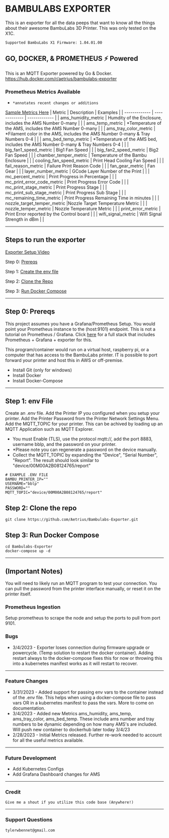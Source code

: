 
# BAMBULABS EXPORTER
This is an exporter for all the data peeps that want to know all the things about their awesome BambuLabs 3D Printer. This was only tested on the X1C.

`Supported BambuLabs X1 Firmware:
1.04.01.00`


## GO, DOCKER, & PROMETHEUS ⚡ Powered
This is an MQTT Exporter powered by Go & Docker. 
https://hub.docker.com/r/aetrius/bambulabs-exporter


### Prometheus Metrics Available
- `*annotates recent changes or additions`

[Sample Metrics Here](sample.md)
| Metric   | Description | Examples |
| ------------- | ------------- |  ------------- |
| ams_humidity_metric  | Humdity of the Enclosure, includes the AMS Number 0-many  | |
| ams_temp_metric  | *Temperature of the AMS, includes the AMS Number 0-many | |
| ams_tray_color_metric | *Filament color in the AMS, includes the AMS Number 0-many & Tray Numbers 0-4 | |
| ams_bed_temp_metric | *Temperature of the AMS bed, includes the AMS Number 0-many & Tray Numbers 0-4 | |
| big_fan1_speed_metric | Big1 Fan Speed  | |
| big_fan2_speed_metric | Big2 Fan Speed  | |
| chamber_temper_metric | Temperature of the Bambu Enclosure  | |
| cooling_fan_speed_metric | Print Head Cooling Fan Speed  | |
| fail_reason_metric | Failure Print Reason Code  | |
| fan_gear_metric | Fan Gear   | |
| layer_number_metric | GCode Layer Number of the Print  | |
| mc_percent_metric | Print Progress in Percentage  | |
| mc_print_error_code_metric | Print Progress Error Code | |
| mc_print_stage_metric | Print Progress Stage | |
| mc_print_sub_stage_metric | Print Progress Sub Stage | |
| mc_remaining_time_metric | Print Progress Remaining Time in minutes  | |
| nozzle_target_temper_metric |Nozzle Target Temperature Metric | |
| nozzle_temper_metric | Nozzle Temperature Metric | |
| print_error_metric | Print Error reported by the Control board | |
| wifi_signal_metric | Wifi Signal Strength in dBm | |

---

## Steps to run the exporter
[Exporter Setup Video](https://www.youtube.com/watch?v=E80Y5kTJaNM&ab_channel=TylerBennet)

Step 0: [Prereqs](#step-0-prereqs)

Step 1: [Create the env file](#step-1-env-file)

Step 2: [Clone the Repo](#step-2-clone-the-repo)

Step 3: [Run Docker Compose](#step-3-run-docker-compose)

---

## Step 0: Prereqs
This project assumes you have a Grafana/Prometheus Setup. You would point your Prometheus instance to the (host:9101) endpoint. This is not a tutorial on Prometheus / Grafana. Click [here](README-FULLSTACK.md) for a full stack that includes Prometheus + Grafana + exporter for this.

This program/container would run on a virtual host, raspberry pi, or a computer that has access to the BambuLabs printer. IT is possible to port forward your printer and host this in AWS or off-premise.
- Install Git (only for windows)
- Install Docker
- Install Docker-Compose

---

## Step 1: env File
Create an .env file.
Add the Printer IP you configured when you setup your printer.
Add the Printer Password from the Printer Network Settings Menu.
Add the MQTT_TOPIC for your printer. This can be achived by loading up an MQTT Application such as MQTT Explorer. 
- You must Enable (TLS), use the protocol mqtt://, add the port 8883, username bblp, and the password on your printer. 
- *Please note you can regenerate a password on the device manually.
- Collect the MQTT_TOPIC by expanding the "Device", "Serial Number", "Report". The result should look similar to "device/00M00A2B08124765/report"

```
# EXAMPLE .ENV FILE
BAMBU_PRINTER_IP=""
USERNAME="bblp"
PASSWORD=""
MQTT_TOPIC="device/00M00A2B08124765/report"
```


## Step 2: Clone the repo

```
git clone https://github.com/Aetrius/Bambulabs-Exporter.git
```

## Step 3: Run Docker Compose
```
cd Bambulabs-Exporter
docker-compose up -d
```

---

## (Important Notes)
You will need to likely run an MQTT program to test your connection. You can pull the password from the printer interface manually, or reset it on the printer itself.


### Prometheus Ingestion
Setup prometheus to scrape the node and setup the ports to pull from port 9101.



### Bugs
- 3/4/2023 - Exporter loses connection during firmware upgrade or powercycle. (Temp solution to restart the docker container). Adding restart always to the docker-compose fixes this for now or throwing this into a kubernetes manifest works as it will restart to recover.

---

### Feature Changes
- 3/31/2023 - Added support for passing env vars to the container instead of the .env file. This helps when using a docker-compose file to pass vars OR in a kubernetes manifest to pass the vars. More to come on documentation.
- 3/4/2023 - Added new Metrics ams_humidity, ams_temp, ams_tray_color, ams_bed_temp. These include ams number and tray numbers to be dynamic depending on how many AMS's are included. Will push new container to dockerhub later today 3/4/23
- 2/28/2023 - Initial Metrics released. Further re-work needed to account for all the useful metrics available.
---

### Future Development
- Add Kubernetes Configs
- Add Grafana Dashboard changes for AMS

---

### Credit
```
Give me a shout if you utilize this code base (Anywhere!)
```

---

### Support Questions 

```
tylerwbennet@gmail.com
```
